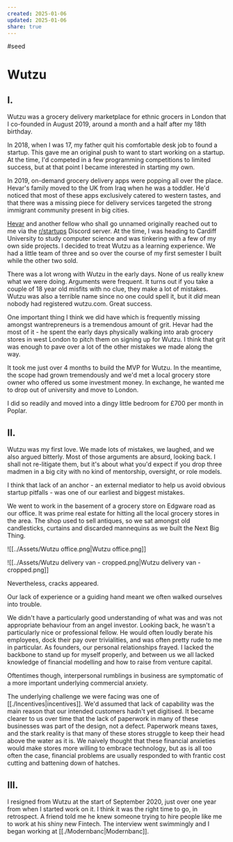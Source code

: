 ```yaml
---
created: 2025-01-06
updated: 2025-01-06
share: true
---
```

#seed
# Wutzu

## I. 

Wutzu was a grocery delivery marketplace for ethnic grocers in London that I co-founded in August 2019, around a month and a half after my 18th birthday. 

In 2018, when I was 17, my father quit his comfortable desk job to found a startup. This gave me an original push to want to start working on a startup. At the time, I'd competed in a few programming competitions to limited success, but at that point I became interested in starting my own. 

In 2019, on-demand grocery delivery apps were popping all over the place. Hevar's family moved to the UK from Iraq when he was a toddler. He'd noticed that most of these apps exclusively catered to western tastes, and that there was a missing piece for delivery services targeted the strong immigrant community present in big cities.

[Hevar](https://www.linkedin.com/in/hevar-abrihem-a81957176/) and another fellow who shall go unnamed originally reached out to me via the [r/startups](https://www.reddit.com/r/startups/) Discord server. At the time, I was heading to Cardiff University to study computer science and was tinkering with a few of my own side projects. I decided to treat Wutzu as a learning experience. We had a little team of three and so over the course of my first semester I built while the other two sold.

There was a lot wrong with Wutzu in the early days. None of us really knew what we were doing. Arguments were frequent. It turns out if you take a couple of 18 year old misfits with no clue, they make a lot of mistakes. Wutzu was also a terrible name since no one could spell it, but it *did* mean nobody had registered wutzu.com. Great success.

One important thing I think we did have which is frequently missing amongst wantrepreneurs is a tremendous amount of grit. Hevar had the most of it - he spent the early days physically walking into arab grocery stores in west London to pitch them on signing up for Wutzu. I think that grit was enough to pave over a lot of the other mistakes we made along the way. 

It took me just over 4 months to build the MVP for Wutzu. In the meantime, the scope had grown tremendously and we'd met a local grocery store owner who offered us some investment money. In exchange, he wanted me to drop out of university and move to London.

I did so readily and moved into a dingy little bedroom for £700 per month in Poplar.

## II.

Wutzu was my first love. We made lots of mistakes, we laughed, and we also argued bitterly. Most of those arguments are absurd, looking back. I shall not re-litigate them, but it's about what you'd expect if you drop three madmen in a big city with no kind of mentorship, oversight, or role models.

I think that lack of an anchor - an external mediator to help us avoid obvious startup pitfalls - was one of our earliest and biggest mistakes.

We went to work in the basement of a grocery store on Edgware road as our office. It was prime real estate for hitting all the local grocery stores in the area. The shop used to sell antiques, so we sat amongst old candlesticks, curtains and discarded mannequins as we built the Next Big Thing.

![[../Assets/Wutzu office.png|Wutzu office.png]]

![[../Assets/Wutzu delivery van - cropped.png|Wutzu delivery van - cropped.png]]

Nevertheless, cracks appeared. 

Our lack of experience or a guiding hand meant we often walked ourselves into trouble. 

We didn't have a particularly good understanding of what was and was not appropriate behaviour from an angel investor. Looking back, he wasn't a particularly nice or professional fellow. He would often loudly berate his employees, dock their pay over trivialities, and was often pretty rude to me in particular. As founders, our personal relationships frayed. I lacked the backbone to stand up for myself properly, and between us we all lacked knowledge of financial modelling and how to raise from venture capital.

Oftentimes though, interpersonal rumblings in business are symptomatic of a more important underlying commercial anxiety. 

The underlying challenge we were facing was one of [[./Incentives|incentives]]. We'd assumed that lack of capability was the main reason that our intended customers hadn't yet digitised. It became clearer to us over time that the lack of paperwork in many of these businesses was part of the design, not a defect. Paperwork means taxes, and the stark reality is that many of these stores struggle to keep their head above the water as it is. We naively thought that these financial anxieties would make stores more willing to embrace technology, but as is all too often the case, financial problems are usually responded to with frantic cost cutting and battening down of hatches. 

## III.

I resigned from Wutzu at the start of September 2020, just over one year from when I started work on it. I think it was the right time to go, in retrospect. A friend told me he knew someone trying to hire people like me to work at his shiny new Fintech. The interview went swimmingly and I began working at [[./Modernbanc|Modernbanc]].

